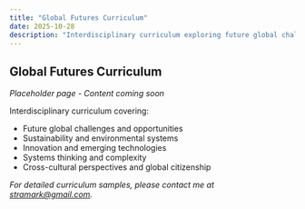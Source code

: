 ```yaml
---
title: "Global Futures Curriculum"
date: 2025-10-28
description: "Interdisciplinary curriculum exploring future global challenges."
---
```


## Global Futures Curriculum

*Placeholder page - Content coming soon*

Interdisciplinary curriculum covering:
- Future global challenges and opportunities
- Sustainability and environmental systems
- Innovation and emerging technologies
- Systems thinking and complexity
- Cross-cultural perspectives and global citizenship

*For detailed curriculum samples, please contact me at [stramark@gmail.com](mailto:stramark@gmail.com).*
